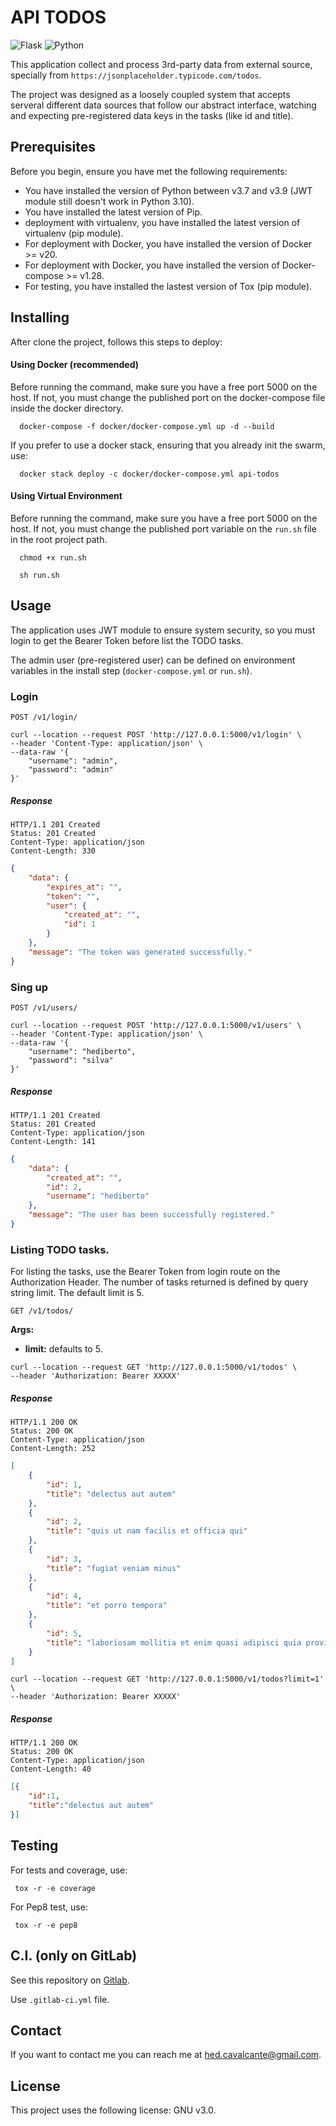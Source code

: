 # API TODOS

![Flask](https://img.shields.io/static/v1?style=for-the-badge&logo=flask&logoColor=white&label=flask&message=2.1&color=blue)
![Python](https://img.shields.io/static/v1?style=for-the-badge&logo=python&logoColor=white&label=python&message=3.9&color=blue)

This application collect and process 3rd-party data from external source, specially from `https://jsonplaceholder.typicode.com/todos`.

The project was designed as a loosely coupled system that accepts serveral different data sources that follow our abstract interface, watching and expecting pre-registered data keys in the tasks (like id and title). 

## Prerequisites

Before you begin, ensure you have met the following requirements:
* You have installed the version of Python between v3.7 and v3.9 (JWT module still doesn't work in Python 3.10). 
* You have installed the latest version of Pip.
*  deployment with virtualenv, you have installed the latest version of virtualenv (pip module).
* For deployment with Docker, you have installed the version of Docker >= v20. 
* For deployment with Docker, you have installed the version of Docker-compose >= v1.28. 
* For testing, you have installed the lastest version of Tox (pip module).

## Installing

After clone the project, follows this steps to deploy:

#### Using Docker (recommended)

Before running the command, make sure you have a free port 5000 on the host. If not, you must change the published port on the docker-compose file inside the docker directory.

``` console
  docker-compose -f docker/docker-compose.yml up -d --build
```
If you prefer to use a docker stack, ensuring that you already init the swarm, use:
``` console
  docker stack deploy -c docker/docker-compose.yml api-todos
```

#### Using Virtual Environment

Before running the command, make sure you have a free port 5000 on the host. If not, you must change the published port variable on the `run.sh` file in the root project path.  

``` console
  chmod +x run.sh
```
``` console
  sh run.sh
```

## Usage

The application uses JWT module to ensure system security, so you must login to get the Bearer Token before list the TODO tasks. 

The admin user (pre-registered user) can be defined on environment variables in the install step (`docker-compose.yml` or `run.sh`).

### Login

`POST /v1/login/`

``` console
curl --location --request POST 'http://127.0.0.1:5000/v1/login' \
--header 'Content-Type: application/json' \
--data-raw '{
    "username": "admin",
    "password": "admin"
}'
```

##### Response

    HTTP/1.1 201 Created
    Status: 201 Created
    Content-Type: application/json
    Content-Length: 330

``` json
{
    "data": {
        "expires_at": "",
        "token": "",
        "user": {
            "created_at": "",
            "id": 1
        }
    },
    "message": "The token was generated successfully."
}
```
### 

### Sing up

`POST /v1/users/`

``` console
curl --location --request POST 'http://127.0.0.1:5000/v1/users' \
--header 'Content-Type: application/json' \
--data-raw '{
    "username": "hediberto",
    "password": "silva"
}'
```

##### Response

    HTTP/1.1 201 Created
    Status: 201 Created
    Content-Type: application/json
    Content-Length: 141

``` json
{
    "data": {
        "created_at": "",
        "id": 2,
        "username": "hediberto"
    },
    "message": "The user has been successfully registered."
}
```
### 

### Listing TODO tasks.

For listing the tasks, use the Bearer Token from login route on the Authorization Header. The number of tasks returned is defined by query string limit. The default limit is 5.

`GET /v1/todos/`

**Args:**
- **limit:** defaults to 5.

``` console
curl --location --request GET 'http://127.0.0.1:5000/v1/todos' \
--header 'Authorization: Bearer XXXXX'
```

##### Response

    HTTP/1.1 200 OK
    Status: 200 OK
    Content-Type: application/json
    Content-Length: 252

``` json
[
    {
        "id": 1,
        "title": "delectus aut autem"
    },
    {
        "id": 2,
        "title": "quis ut nam facilis et officia qui"
    },
    {
        "id": 3,
        "title": "fugiat veniam minus"
    },
    {
        "id": 4,
        "title": "et porro tempora"
    },
    {
        "id": 5,
        "title": "laboriosam mollitia et enim quasi adipisci quia provident illum"
    }
]
```

``` console
curl --location --request GET 'http://127.0.0.1:5000/v1/todos?limit=1' \
--header 'Authorization: Bearer XXXXX'
```

##### Response

    HTTP/1.1 200 OK
    Status: 200 OK
    Content-Type: application/json
    Content-Length: 40

``` json
[{
    "id":1,
    "title":"delectus aut autem"
}]
```

## Testing

For tests and coverage, use:

``` console
 tox -r -e coverage
```

For Pep8 test, use:

``` console
 tox -r -e pep8
```

## C.I. (only on GitLab)

See this repository on [Gitlab](https://gitlab.com/hediberto/python-api-todos/-/pipelines).

Use `.gitlab-ci.yml` file.

## Contact

If you want to contact me you can reach me at hed.cavalcante@gmail.com.

## License

This project uses the following license: GNU v3.0.
